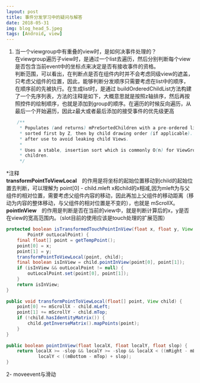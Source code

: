 ```yaml
---
layout: post
title: 事件分发学习中的疑问与解答
date: 2018-05-31
img: blog_head_5.jpeg 
tags: [Android, view]
---
```

  
1. 当一个viewgroup中有重叠的view时，是如何决事件处理的？  
	在viewgroup遍历子view时，是通过一个list去遍历，然后分别判断每个view是否包含当前event中的坐标点来决定是否有接收事件的资格。  
	判断范围，可以看出，在判断点是否在组件内时并不会考虑同级view的遮盖，只考虑父组件的位置，因此，能够判断分发顺序只需要考虑在list中的顺序，在顺序前的先被执行。在生成list时，是通过 buildOrderedChildList方法构建了一个先序列表，方法的注释是如下，大概意思就是按照z轴排序，然后再按照控件的绘制顺序，也就是添加到group的顺序。在遍历的时候反向遍历，从最后一个开始遍历，因此z最大或者最后添加的接受事件的优先级更高
	 
```java
	/**
     * Populates (and returns) mPreSortedChildren with a pre-ordered list of the View's children,
     * sorted first by Z, then by child drawing order (if applicable). This list must be cleared
     * after use to avoid leaking child Views.
     *
     * Uses a stable, insertion sort which is commonly O(n) for ViewGroups with very few elevated
     * children.
     */
```

*注释  
	**transformPointToViewLocal**　的作用是将坐标的起始位置移动到child的起始位置去判断，可以理解为  point[0] - child.mleft x和child的x相减,因为mleft为与父组件的相对位置，需要考虑父组件内容的移动，因此再加上父组件的移动距离（移动为内容的整体移动，与父组件的相对位置是不变的），也就是 mScrollX。  
	**pointInView**　的作用是判断是否在当前的view中，就是判断计算后的x，y是否在view的宽高范围内。（slot目前的使用应该是touch处理的扩展范围）  

  
```java
protected boolean isTransformedTouchPointInView(float x, float y, View child,
        PointF outLocalPoint) {
    final float[] point = getTempPoint();
    point[0] = x;
    point[1] = y;
    transformPointToViewLocal(point, child);
    final boolean isInView = child.pointInView(point[0], point[1]);
    if (isInView && outLocalPoint != null) {
        outLocalPoint.set(point[0], point[1]);
    }
    return isInView;
}
   
public void transformPointToViewLocal(float[] point, View child) {
    point[0] += mScrollX - child.mLeft;
    point[1] += mScrollY - child.mTop;
    if (!child.hasIdentityMatrix()) {
        child.getInverseMatrix().mapPoints(point);
    }
}
    
public boolean pointInView(float localX, float localY, float slop) {
    return localX >= -slop && localY >= -slop && localX < ((mRight - mLeft) + slop) &&
            localY < ((mBottom - mTop) + slop);
}
```
	
2- moveevent与滑动